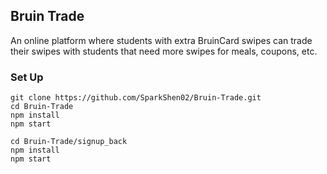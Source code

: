 ## Bruin Trade
An online platform where students with extra BruinCard swipes can trade their swipes with students that need more swipes for meals, coupons, etc. 

### Set Up
```
git clone https://github.com/SparkShen02/Bruin-Trade.git
cd Bruin-Trade
npm install
npm start
```

```
cd Bruin-Trade/signup_back
npm install
npm start
```
